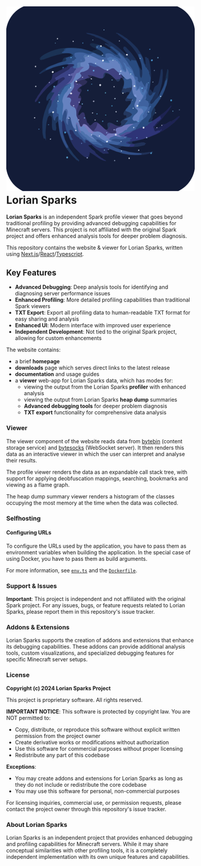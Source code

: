 # ![Lorian Sparks Logo](public/assets/logo.svg) Lorian Sparks

**Lorian Sparks** is an independent Spark profile viewer that goes beyond traditional profiling by providing advanced debugging capabilities for Minecraft servers. This project is not affiliated with the original Spark project and offers enhanced analysis tools for deeper problem diagnosis.

This repository contains the website & viewer for Lorian Sparks, written using [Next.js](https://nextjs.org/)/[React](https://reactjs.org)/[Typescript](https://www.typescriptlang.org/).

## Key Features

- **Advanced Debugging**: Deep analysis tools for identifying and diagnosing server performance issues
- **Enhanced Profiling**: More detailed profiling capabilities than traditional Spark viewers
- **TXT Export**: Export all profiling data to human-readable TXT format for easy sharing and analysis
- **Enhanced UI**: Modern interface with improved user experience
- **Independent Development**: Not tied to the original Spark project, allowing for custom enhancements

The website contains:

-   a brief **homepage**
-   **downloads** page which serves direct links to the latest release
-   **documentation** and usage guides
-   a **viewer** web-app for Lorian Sparks data, which has modes for:
    -   viewing the output from the Lorian Sparks **profiler** with enhanced analysis
    -   viewing the output from Lorian Sparks **heap dump** summaries
    -   **Advanced debugging tools** for deeper problem diagnosis
    -   **TXT export** functionality for comprehensive data analysis

### Viewer

The viewer component of the website reads data from [bytebin](https://github.com/lucko/bytebin) (content storage service) and [bytesocks](https://github.com/lucko/bytesocks) (WebSocket server). It then renders this data as an interactive viewer in which the user can interpret and analyse their results.

The profile viewer renders the data as an expandable call stack tree, with support for applying deobfuscation mappings, searching, bookmarks and viewing as a flame graph.

The heap dump summary viewer renders a histogram of the classes occupying the most memory at the time when the data was collected.

### Selfhosting

#### Configuring URLs

To configure the URLs used by the application, you have to pass them as environment variables when building the application.
In the special case of using Docker, you have to pass them as build arguments.

For more information, see [`env.ts`](src/env.ts) and the [`Dockerfile`](Dockerfile).

### Support & Issues

**Important**: This project is independent and not affiliated with the original Spark project. For any issues, bugs, or feature requests related to Lorian Sparks, please report them in this repository's issue tracker.

### Addons & Extensions

Lorian Sparks supports the creation of addons and extensions that enhance its debugging capabilities. These addons can provide additional analysis tools, custom visualizations, and specialized debugging features for specific Minecraft server setups.

### License

**Copyright (c) 2024 Lorian Sparks Project**

This project is proprietary software. All rights reserved.

**IMPORTANT NOTICE**: This software is protected by copyright law. You are NOT permitted to:

- Copy, distribute, or reproduce this software without explicit written permission from the project owner
- Create derivative works or modifications without authorization
- Use this software for commercial purposes without proper licensing
- Redistribute any part of this codebase

**Exceptions**:
- You may create addons and extensions for Lorian Sparks as long as they do not include or redistribute the core codebase
- You may use this software for personal, non-commercial purposes

For licensing inquiries, commercial use, or permission requests, please contact the project owner through this repository's issue tracker.

### About Lorian Sparks

Lorian Sparks is an independent project that provides enhanced debugging and profiling capabilities for Minecraft servers. While it may share conceptual similarities with other profiling tools, it is a completely independent implementation with its own unique features and capabilities.
